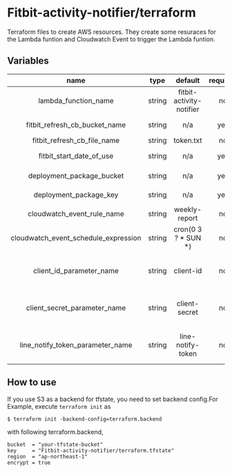# Fitbit-activity-notifier/terraform
Terraform files to create AWS resources. They create some resuraces for the Lambda funtion and Cloudwatch Event to trigger the Lambda funtion.

## Variables
|name|type|default|required|description|
|:-:|:-:|:-:|:-:|:-:|
|lambda_function_name|string|fitbit-activity-notifier|no|Lambda funtion name|
|fitbit_refresh_cb_bucket_name|string|n/a|yes|S3 bucket name to place a token file|
|fitbit_refresh_cb_file_name|string|token.txt|no|Name of token file|
|fitbit_start_date_of_use|string|n/a|yes|Start date of using Fitbit(yyyy-MM-dd)|
|deployment_package_bucket|string|n/a|yes|S3 bucket name for Lambda deploy resources|
|deployment_package_key|string|n/a|yes|Key of deploy resources in `deployment_package_bucket`|
|cloudwatch_event_rule_name|string|weekly-report|no|Cloudwatch Event Rule name|
|cloudwatch_event_schedule_expression|string|cron(0 3 ? * SUN *)|no|Schedule expression for Cloudwatch Event(Cron or Rate)|
|client_id_parameter_name|string|client-id|no|Parameter name of Systems Manager Parameter Store for Client ID for Fitbit|
|client_secret_parameter_name|string|client-secret|no|Parameter name of Systems Manager Parameter Store for Client Secret for Fitbit|
|line_notify_token_parameter_name|string|line-notify-token|no|Parameter name of Systems Manager Parameter Store for LINE Notify token|

## How to use
If you use S3 as a backend for tfstate, you need to set backend config.For Example, execute `terraform init` as 
```
$ terraform init -backend-config=terraform.backend
```
with following terraform.backend,

```:terraform.backend
bucket  = "your-tfstate-bucket"
key     = "Fitbit-activity-notifier/terraform.tfstate"
region  = "ap-northeast-1"
encrypt = true
```
